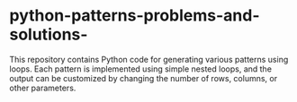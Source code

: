 # python-patterns-problems-and-solutions-
This repository contains Python code for generating various patterns using loops. Each pattern is implemented using simple nested loops, and the output can be customized by changing the number of rows, columns, or other parameters.
